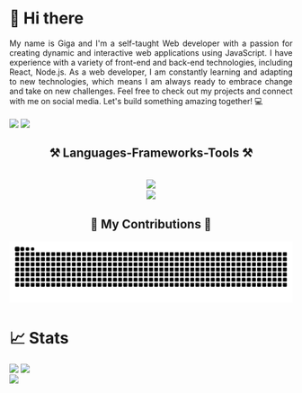 # 👋 Hi there

<div align="justify">
    My name is Giga and I'm a self-taught Web developer with a passion for creating dynamic and interactive web applications using JavaScript. I have experience with a variety of front-end and back-end technologies, including React, Node.js. As a web developer, I am constantly learning and adapting to new technologies, which means I am always ready to embrace change and take on new challenges. Feel free to check out my projects and connect with me on social media. Let's build something amazing together! 💻 
</div>
<br/>
<a href="https://www.linkedin.com/in/giga-katamadze-88774b153/"><img src="https://img.shields.io/badge/linkedin-%230077B5.svg?&style=for-the-badge&logo=linkedin&logoColor=white" height=25></a>
<a href="mailto:gigakatamadze0@gmail.com"><img src="https://img.shields.io/badge/Gmail-D14836?style=for-the-badge&logo=gmail&logoColor=white" height=25></a>

<h2 align="center">⚒️ Languages-Frameworks-Tools ⚒️</h2>
<br/>
<div align="center">
    <img src="https://skillicons.dev/icons?i=html,css,sass,tailwind,git,github,bash,vscode,webpack,vite,postman,express" /><br>
    <img src="https://skillicons.dev/icons?i=javascript,php,react,nodejs,linux,md" />
</div>

<h2 align="center">🐍 My Contributions 🐍</h2>
<picture align="center">
  <source media="(prefers-color-scheme: dark)" srcset="https://raw.githubusercontent.com/CyberGigzz/CyberGigzz/output/github-contribution-grid-snake-dark.svg">
  <source media="(prefers-color-scheme: light)" srcset="https://raw.githubusercontent.com/CyberGigzz/CyberGigzz/output/github-contribution-grid-snake.svg">
  <img alt="github contribution grid snake animation" src="https://raw.githubusercontent.com/CyberGigzz/CyberGigzz/output/github-contribution-grid-snake.svg">
</picture>

# 📈 Stats

<img
  src="https://github-readme-stats.vercel.app/api?username=CyberGigzz&show_icons=true&theme=react&&hide_border=true"
/>
<img
  src="https://github-readme-streak-stats.herokuapp.com/?user=CyberGigzz&&theme=react&&hide_border=true"
/>
<br/>
![](https://komarev.com/ghpvc/?username=CyberGigzz)



